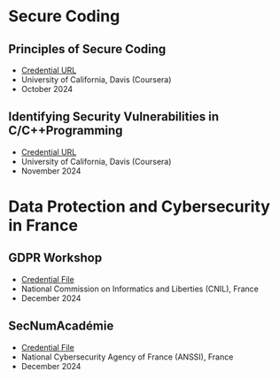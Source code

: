 # Secure Coding
## Principles of Secure Coding
- [Credential URL](https://www.coursera.org/account/accomplishments/records/REACHEXYISFE)
- University of California, Davis (Coursera)
- October 2024

## Identifying Security Vulnerabilities in C/C++Programming
- [Credential URL](https://www.coursera.org/account/accomplishments/records/VN5CQT5EX4CK)
- University of California, Davis (Coursera)
- November 2024

# Data Protection and Cybersecurity in France
## GDPR Workshop
- [Credential File](attestationCNIL_Fallavier.pdf)
- National Commission on Informatics and Liberties (CNIL), France
- December 2024
## SecNumAcadémie
- [Credential File](attestationANSII_Fallavier.pdf)
- National Cybersecurity Agency of France (ANSSI), France
- December 2024